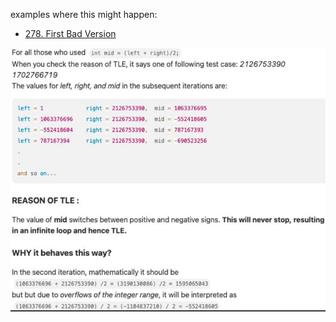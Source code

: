 examples where this might happen:
- [278. First Bad Version](../LeetCode/278.%20First%20Bad%20Version.md)





![](../!assets/attachments/Pasted%20image%2020240224140846.png)

